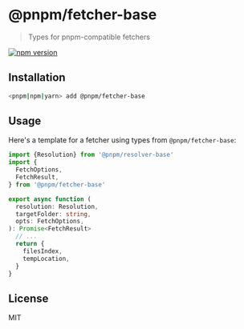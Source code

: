 # @pnpm/fetcher-base

> Types for pnpm-compatible fetchers

<!--@shields('npm')-->
[![npm version](https://img.shields.io/npm/v/@pnpm/fetcher-base.svg)](https://www.npmjs.com/package/@pnpm/fetcher-base)
<!--/@-->

## Installation

```sh
<pnpm|npm|yarn> add @pnpm/fetcher-base
```

## Usage

Here's a template for a fetcher using types from `@pnpm/fetcher-base`:

```ts
import {Resolution} from '@pnpm/resolver-base'
import {
  FetchOptions,
  FetchResult,
} from '@pnpm/fetcher-base'

export async function (
  resolution: Resolution,
  targetFolder: string,
  opts: FetchOptions,
): Promise<FetchResult>
  // ...
  return {
    filesIndex,
    tempLocation,
  }
}
```

## License

MIT
